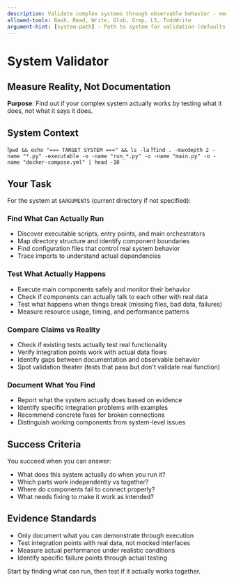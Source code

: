 ```yaml
---
description: Validate complex systems through observable behavior - measure what they actually do, not what they claim
allowed-tools: Bash, Read, Write, Glob, Grep, LS, TodoWrite
argument-hint: [system-path] - Path to system for validation (defaults to current directory)
---
```


# System Validator
## Measure Reality, Not Documentation

**Purpose**: Find out if your complex system actually works by testing what it does, not what it says it does.

## System Context
!`pwd && echo "=== TARGET SYSTEM ===" && ls -la`
!`find . -maxdepth 2 -name "*.py" -executable -o -name "run_*.py" -o -name "main.py" -o -name "docker-compose.yml" | head -10`

## Your Task

For the system at `$ARGUMENTS` (current directory if not specified):

### Find What Can Actually Run
- Discover executable scripts, entry points, and main orchestrators
- Map directory structure and identify component boundaries  
- Find configuration files that control real system behavior
- Trace imports to understand actual dependencies

### Test What Actually Happens
- Execute main components safely and monitor their behavior
- Check if components can actually talk to each other with real data
- Test what happens when things break (missing files, bad data, failures)
- Measure resource usage, timing, and performance patterns

### Compare Claims vs Reality  
- Check if existing tests actually test real functionality
- Verify integration points work with actual data flows
- Identify gaps between documentation and observable behavior
- Spot validation theater (tests that pass but don't validate real function)

### Document What You Find
- Report what the system actually does based on evidence
- Identify specific integration problems with examples
- Recommend concrete fixes for broken connections
- Distinguish working components from system-level issues

## Success Criteria

You succeed when you can answer:
- What does this system actually do when you run it?
- Which parts work independently vs together?
- Where do components fail to connect properly?
- What needs fixing to make it work as intended?

## Evidence Standards

- Only document what you can demonstrate through execution
- Test integration points with real data, not mocked interfaces  
- Measure actual performance under realistic conditions
- Identify specific failure points through actual testing

Start by finding what can run, then test if it actually works together.